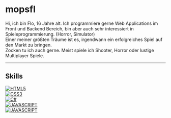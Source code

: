 # mopsfl

Hi, ich bin Flo, 16 Jahre alt. Ich programmiere gerne Web Applications im Front und Backend Bereich, bin aber auch sehr interessiert in Spieleprogrammierung. (Horror, Simulator)<br>
Einer meiner größten Träume ist es, irgendwann ein erfolgreiches Spiel auf den Markt zu bringen.<br>
Zocken tu ich auch gerne. Meist spiele ich Shooter, Horror oder lustige Multiplayer Spiele.<br>

____________

## Skills
[![HTML5](https://img.shields.io/badge/HTML5-E34F26?style=for-the-badge&logo=html5&logoColor=white)](https://github.com/mopsfl?tab=repositories&language=html)</br>
[![CSS3](https://img.shields.io/badge/CSS3-1572B6?style=for-the-badge&logo=css3&logoColor=white)](https://github.com/mopsfl?tab=repositories&language=css)</br>
[![C#](https://img.shields.io/badge/C%23-239120?style=for-the-badge&logo=c-sharp&logoColor=white)](https://github.com/mopsfl)</br>
[![JAVASCRIPT](https://img.shields.io/badge/JavaScript-323330?style=for-the-badge&logo=javascript&logoColor=F7DF1E)](https://github.com/mopsfl?tab=repositories&language=javascript)</br>
[![JAVASCRIPT](https://img.shields.io/badge/LUA-00008b?style=for-the-badge&logo=lua&logoColor=F7DF1E)](https://github.com/mopsfl?tab=repositories&language=lua)</br>
